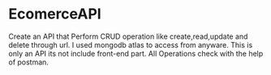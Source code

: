 # EcomerceAPI
Create an API that Perform CRUD operation like create,read,update and delete through url.
I used mongodb atlas to access from anyware. 
This is only an API its not include front-end part.
All Operations check with the help of postman.
